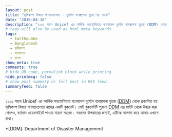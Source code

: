 ```yaml
---
layout: post
title: "ভূমিকম্প বিষয়ে গণসচেতনতা - দুর্যোগ ব্যবস্থাপনা ব্যুর‌োর থেকে"
date: "2016-04-18"
description: "২০০১ সালে Unicef এর আর্থিক সহযোগিতায় বাংলাদেশ দুর্যোগ ব্যবস্থাপনা ব্যুরো (DDM) থেকে প্রকাশিত হয় ভূমিকম্প বিষয়ে গণসচেতনতা নামের একটি বুকলেট। সেই বুকলেটটি পুরনো DDM এর সাইট থেকে উদ্ধার করা গেলেও, বর্তমান ওয়েবসাইটে পাওয়া যায়না সহজে। সকলের উপকারের জন্যই, এটিকে আলাদা করে আবার এখানে রাখা।"
# tags will also be used as html meta keywords.
tags:
  - Earthquake
  - Bangladesh
  - ভূমিকম্প
  - বাংলাদেশ
  - বাংলা
show_meta: true
comments: true
# hide QR code, permalink block while printing.
hide_printmsg: false
# show post summary or full post in RSS feed.
summaryfeed: false
---
```


২০০১ সালে Unicef এর আর্থিক সহযোগিতায় বাংলাদেশ দুর্যোগ ব্যবস্থাপনা ব্যুরো ([DDM](http://www.ddm.gov.bd/)) থেকে প্রকাশিত হয় ভূমিকম্প বিষয়ে গণসচেতনতা নামের একটি বুকলেট। সেই বুকলেটটি পুরনো [DDM](http://old.ddm.gov.bd/) এর সাইট থেকে উদ্ধার করা গেলেও, বর্তমান ওয়েবসাইটে পাওয়া যায়না সহজে। সকলের উপকারের জন্যই, এটিকে আলাদা করে আবার এখানে রাখা।
<script async class="speakerdeck-embed" data-id="7843578431dc427db6ea217ee869fead" data-ratio="0.617611580217129" src="//speakerdeck.com/assets/embed.js"></script>

*[DDM]: Department of Disaster Management
